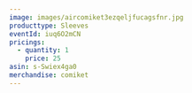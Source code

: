 ```yaml
---
image: images/aircomiket3ezqeljfucagsfnr.jpg
producttype: Sleeves
eventId: iuq6O2mCN
pricings:
  - quantity: 1
    price: 25
asin: s-Swiex4ga0
merchandise: comiket
---
```

